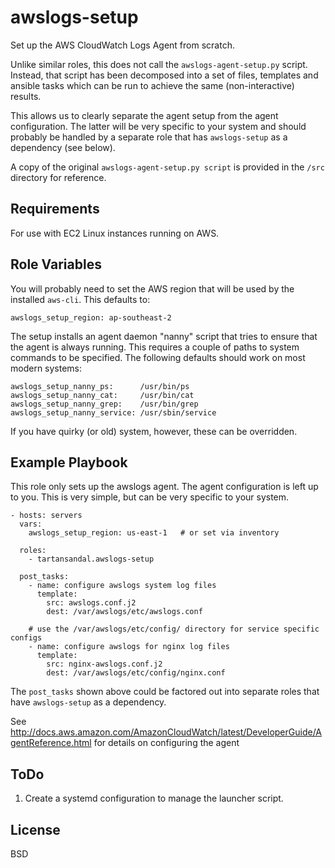 awslogs-setup
=========

Set up the AWS CloudWatch Logs Agent from scratch.

Unlike similar roles, this does not call the `awslogs-agent-setup.py` script.
Instead, that script has been decomposed into a set of files, templates and
ansible tasks which can be run to achieve the same (non-interactive) results.

This allows us to clearly separate the agent setup from the agent
configuration.  The latter will be very specific to your system and should
probably be handled by a separate role that has `awslogs-setup` as a dependency
(see below).

A copy of the original `awslogs-agent-setup.py script` is provided in the `/src`
directory for reference.

Requirements
------------

For use with EC2 Linux instances running on AWS.

Role Variables
--------------

You will probably need to set the AWS region that will be used by the
installed `aws-cli`. This defaults to:

    awslogs_setup_region: ap-southeast-2

The setup installs an agent daemon "nanny" script that tries to ensure that
the agent is always running.  This requires a couple of paths to system
commands to be specified. The following defaults should work on most modern
systems:

    awslogs_setup_nanny_ps:      /usr/bin/ps
    awslogs_setup_nanny_cat:     /usr/bin/cat
    awslogs_setup_nanny_grep:    /usr/bin/grep
    awslogs_setup_nanny_service: /usr/sbin/service

If you have quirky (or old) system, however, these can be overridden.

Example Playbook
----------------

This role only sets up the awslogs agent. The agent configuration is left up
to you. This is very simple, but can be very specific to your system.

    - hosts: servers
      vars:
        awslogs_setup_region: us-east-1   # or set via inventory

      roles:
        - tartansandal.awslogs-setup

      post_tasks:
        - name: configure awslogs system log files
          template:
            src: awslogs.conf.j2
            dest: /var/awslogs/etc/awslogs.conf

        # use the /var/awslogs/etc/config/ directory for service specific configs
        - name: configure awslogs for nginx log files
          template:
            src: nginx-awslogs.conf.j2
            dest: /var/awslogs/etc/config/nginx.conf

The `post_tasks` shown above could be factored out into separate roles that have
`awslogs-setup` as a dependency.

See http://docs.aws.amazon.com/AmazonCloudWatch/latest/DeveloperGuide/AgentReference.html
for details on configuring the agent

ToDo
----

1. Create a systemd configuration to manage the launcher script.

License
-------

BSD

